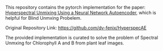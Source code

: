 
This repository contains the pytorch implementation for the paper: [Hyperspectral Unmixing Using a Neural Network Autoencoder](https://ieeexplore.ieee.org/document/8322133), which is helpful for Blind Unmxing Probelem.

Original Repository Link: https://github.com/dv-fenix/HyperspecAE

The provided implementation is curated to solve the problem of Spectral Unmxing for Chlorophyll A and B from plant leaf images.

